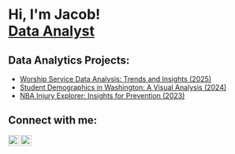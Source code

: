 <h1>Hi, I'm Jacob! <br/><a href="https://github.com/moriojac">Data Analyst</a>

<h2>Data Analytics Projects:</h2>

  - [Worship Service Data Analysis: Trends and Insights (2025)](https://github.com/joshmadakor1/Algorithms-Practice)
  - [Student Demographics in Washington: A Visual Analysis (2024)](https://github.com/joshmadakor1/4chan-Image-Analysis-Middleware-C964) 
  - [NBA Injury Explorer: Insights for Prevention (2023)](https://github.com/joshmadakor1/Sentinel-Lab)


<h2> Connect with me:</h2>

[<img align="left" alt="JoshMadakor | LinkedIn" width="22px" src="https://cdn.jsdelivr.net/npm/simple-icons@v3/icons/linkedin.svg" />][linkedin]
[<img align="left" alt="JoshMadakor | Instagram" width="22px" src="https://cdn.jsdelivr.net/npm/simple-icons@v3/icons/instagram.svg" />][instagram]

[instagram]: https://www.instagram.com/moriojac/
[linkedin]: https://linkedin.co/in/jacobmoriones


